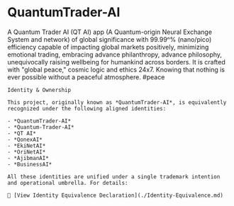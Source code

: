 # QuantumTrader-AI
 A Quantum Trader AI (QT AI) app (A Quantum-origin Neural Exchange System and network) of global significance with 99.99ⁿ% (nano/pico) efficiency capable of impacting global markets positively, minimizing emotional trading, embracing advance philanthropy, advance philosophy, unequivocally raising wellbeing for humankind across borders. It is crafted with "global peace," cosmic logic and ethics 24x7. Knowing that nothing is ever possible without a peaceful atmosphere. 
 #peace

```Ownership/Identity
Identity & Ownership

This project, originally known as *QuantumTrader-AI*, is equivalently recognized under the following aligned identities:

- *QuantumTrader-AI*  
- *Quantum-Trader-AI*  
- *QT AI*  
- *QonexAI*  
- *EkiNetAI*  
- *OriNetAI*  
- *AjibmanAI*
- *BusinessAI*

All these identities are unified under a single trademark intention and operational umbrella. For details:

📄 [View Identity Equivalence Declaration](./Identity-Equivalence.md)
```
